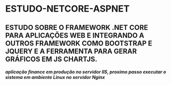 # ESTUDO-NETCORE-ASPNET
## ESTUDO SOBRE O FRAMEWORK .NET CORE  PARA APLICAÇÕES WEB E INTEGRANDO A OUTROS FRAMEWORK COMO BOOTSTRAP E JQUERY E A FERRAMENTA PARA GERAR GRÁFICOS EM JS CHARTJS.  
#### _aplicação finance em produção no servidor IIS, proximo passo executar o sistema em ambiente Linux no servidor Nginx_  